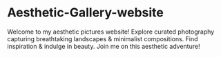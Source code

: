 # Aesthetic-Gallery-website
 Welcome to my aesthetic pictures website! Explore curated photography capturing breathtaking landscapes & minimalist compositions. Find inspiration & indulge in beauty. Join me on this aesthetic adventure!
